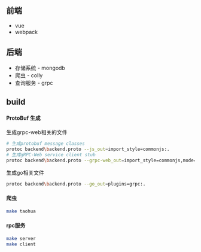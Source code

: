 ## 前端
- vue
- webpack

## 后端
- 存储系统 - mongodb
- 爬虫 - colly
- 查询服务 - grpc

## build
####  ProtoBuf 生成
生成grpc-web相关的文件

```bash
# 生成protobuf message classes
protoc backend\backend.proto --js_out=import_style=commonjs:.  
# 生成gRPC-Web service client stub
protoc backend\backend.proto --grpc-web_out=import_style=commonjs,mode=grpcwebtext:. 
```

生成go相关文件

```bash
protoc backend\backend.proto --go_out=plugins=grpc:.
```

#### 爬虫
``` bash
make taohua
```

#### rpc服务
``` bash
make server
make client
```

